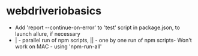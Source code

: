 # webdriveriobasics
* Add 'report --continue-on-error' to 'test' script in package.json, to launch allure, if necessary
* | - parallel run of npm scripts, || - one by one run of npm scripts- Won't work on MAC - using 'npm-run-all'

 
